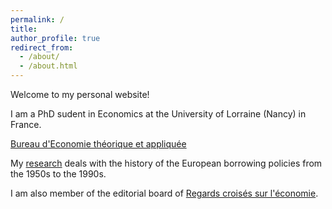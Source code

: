 ```yaml
---
permalink: /
title: 
author_profile: true
redirect_from: 
  - /about/
  - /about.html
---
```

Welcome to my personal website!

I am a PhD sudent in Economics at the University of Lorraine (Nancy) in France.


[Bureau d'Economie théorique et appliquée](https://www.beta-economics.fr/)



My [research](/research/) deals with the history of the European borrowing policies from the 1950s to the 1990s.



I am also member of the editorial board of [Regards croisés sur l'économie](https://rce-revue.com/).

